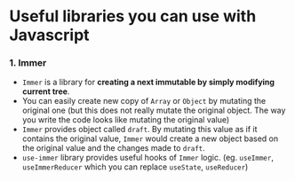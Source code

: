 # Useful libraries you can use with Javascript

### 1. Immer
- `Immer` is a library for **creating a next immutable by simply modifying current tree**.
- You can easily create new copy of `Array` or `Object` by mutating the original one (but this does not really mutate the original object. The way you write the code looks like mutating the original value)
- `Immer` provides object called `draft`. By mutating this value as if it contains the original value, `Immer` would create a new object based on the original value and the changes made to `draft`.
- `use-immer` library provides useful hooks of `Immer` logic. (eg. `useImmer`, `useImmerReducer` which you can replace `useState`, `useReducer`)